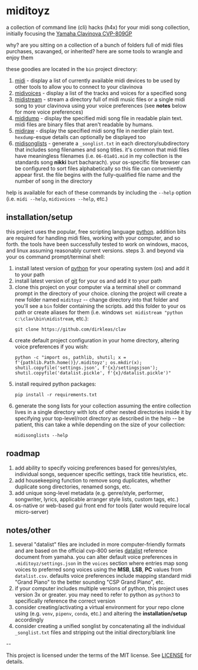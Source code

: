 # miditoyz

a collection of command line (cli) hacks (h4x) for your midi song collection, initially focusing the [Yamaha Clavinova CVP-809GP](https://usa.yamaha.com/products/musical_instruments/pianos/clavinova/cvp-809gp/index.html)

why? are you sitting on a collection of a bunch of folders full of midi files purchases, scavanged, or inherited? here are some tools to wrangle and enjoy them

these goodies are located in the `bin` project directory:

1. [midi](bin/midi) - display a list of currently available midi devices to be used by other tools to allow you to connect to your clavinova
1. [midivoices]() - display a list of the tracks and voices for a specified song
1. [midistream](bin/midistream) - stream a directory full of midi music files or a single midi song to your clavinova using your voice preferences (see **notes** below for more voice preferences)
1. [mididump](bin/mididump) - display the specified midi song file in readable plain text. midi files are binary files that aren't readable by humans. 
1. [midiraw](bin/midiraw) - display the specified midi song file in nerdier plain text. `hexdump`-esque details can optionally be displayed too
1. [midisonglists](midisonglists) - generate a `_songlist.txt` in each directory/subdirectory that includes song filenames and song titles. it's common that midi files have meaningless filenames (i.e. `06-01a01.mid` in my collection is the standards song **nikki** burt bacharach). your os-specific file browser can be configured to sort files alphabetically so this file can conveniently appear first. the file begins with the fully-qualified file name and the number of song in the directory

help is available for each of these commands by including the `--help` option (i.e. `midi --help`, `midivoices --help`, etc.)

## installation/setup

this project uses the popular, free scripting language [python](https://www.python.org). addition bits are required for handling midi files, working with your computer, and so forth. the tools have been successfully tested to work on windows, macos, and linux assuming reasonably current versions. steps 3. and beyond via your os command prompt/terminal shell:

1. install latest version of [python](https://www.python.org/downloads/) for your operating system (os) and add it to your path
1. install latest version of [git](https://git-scm.com) for your os and add it to your path
1. clone this project on your computer via a terminal shell or command prompt in the directory of your choice. cloning the project will create a new folder named `miditoyz` -- change directory into that folder and you'll see a `bin` folder containing the scripts. add this folder to your os path or create aliases for them (i.e. windows `set midistream "python c:\clav\bin\midistream`, etc.):
    ```
    git clone https://github.com/dirkleas/clav
    ```
1. create default project configuration in your home directory, altering voice preferences if you wish:
    ```
    python -c "import os, pathlib, shutil; x = f'{pathlib.Path.home()}/.miditoyz'; os.mkdir(x); shutil.copyfile('settings.json', f'{x}/settingsjson'); shutil.copyfile('datalist.pickle', f'{x}/datalist.pickle')"
    ```
1. install required python packages:
    ```
    pip install -r requirements.txt
    ```
1. generate the song lists for your collection assuming the entire collection lives in a single directory with lots of other nested directories inside it by specifying your top-level/root directory as described in the help -- be patient, this can take a while depending on the size of your collection:
    ```
    midisonglists --help
    ```

## roadmap

1. add ability to specify voicing preferences based for genres/styles, individual songs, sequencer specific settings, track title heuristics, etc.
1. add housekeeping function to remove song duplicates, whether duplicate song directories, renamed songs, etc.
1. add unique song-level metadata (e.g. genre/style, performer, songwriter, lyrics, applicable arranger style lists, custom tags, etc.)
1. os-native or web-based gui front end for tools (later would require local micro-server)

## notes/other
1. several "datalist" files are included in more computer-friendly formats and are based on the official cvp-800 series [datalist](https://usa.yamaha.com/files/download/other_assets/7/1264707/cvp809_en_dl_c0.pdf) reference document from yamaha. you can alter default voice preferences in `.miditoyz/settings.json` in the `voices` section where entries map song voices to preferred song voices using the **MSB**, **LSB**, **PC** values from `datalist.csv`. defaults voice preferences include mapping standard midi "Grand Piano" to the better sounding "CSP Grand Piano", etc.
1. if your computer includes multiple versions of python, this project uses version 3x or greater. you may need to refer to python as `python3` to specifically reference the correct version
1. consider creating/activating a virtual environment for your repo clone using (e.g. `venv`, `pipenv`, `conda`, etc.) and altering the **installation/setup** accordingly
1. consider creating a unified songlist by concatenating all the individual `_songlist.txt` files and stripping out the initial directory/blank line

--

This project is licensed under the terms of the MIT license. See [LICENSE](LICENSE) for details.
